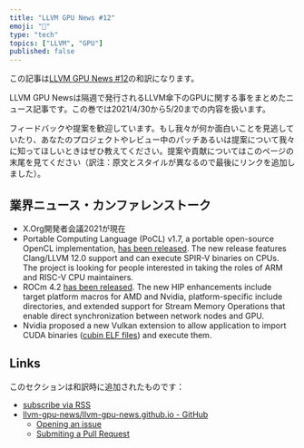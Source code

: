 ```yaml
---
title: "LLVM GPU News #12"
emoji: "🐉"
type: "tech"
topics: ["LLVM", "GPU"]
published: false
---
```


この記事は[LLVM GPU News #12](https://llvm-gpu-news.github.io/2021/05/21/issue-12.html)の和訳になります。
<!-- Welcome to LLVM GPU News, a bi-weekly newsletter on all the GPU things under the LLVM umbrella. This issue covers the period from April 30 to May 20 2021. -->
LLVM GPU Newsは隔週で発行されるLLVM傘下のGPUに関する事をまとめたニュース記事です。この巻では2021/4/30から5/20までの内容を扱います。
<!-- We welcome your feedback and suggestions. Let us know if we missed anything interesting, or want us to bring attention to your (sub)project, revisions under review, or proposals. Please see the bottom of the page for details on how to submit suggestions and contribute. -->
フィードバックや提案を歓迎しています。もし我々が何か面白いことを見逃していたり、あなたのプロジェクトやレビュー中のパッチあるいは提案について我々に知ってほしいときはぜひ教えてください。提案や貢献についてはこのページの末尾を見てください（訳注：原文とスタイルが異なるので最後にリンクを追加しました）。

## 業界ニュース・カンファレンストーク
<!-- Industry News and Conference Talks -->

<!-- *  The X.Org Developers' Conference 2021 is now [accepting submissions and is open for registration](https://lists.freedesktop.org/archives/wayland-devel/2021-May/041828.html). The conference will happen virtually on September 15-17. There is no registration fee. -->
* X.Org開発者会議2021が現在
*  Portable Computing Language (PoCL) v1.7, a portable open-source OpenCL implementation, [has been released](https://lists.llvm.org/pipermail/llvm-dev/2021-May/150654.html). The new release features Clang/LLVM 12.0 support and can execute SPIR-V binaries on CPUs. The project is looking for people interested in taking the roles of ARM and RISC-V CPU maintainers.
*  ROCm 4.2 [has been released](https://github.com/RadeonOpenCompute/ROCm/blob/f7b3a38d4988d41247ded9d4fdb3a405e90cc089/AMD_ROCm_Release_Notes_v4.2.pdf). The new HIP enhancements include target platform macros for AMD and Nvidia, platform-specific include directories, and extended support for Stream Memory Operations that enable direct synchronization between network nodes and GPU.
*  Nvidia proposed a new Vulkan extension to allow application to import CUDA binaries ([cubin ELF files](https://docs.nvidia.com/cuda/cuda-binary-utilities/index.html#cuda-binary)) and execute them.

## Links
このセクションは和訳時に追加されたものです：

- [subscribe via RSS](https://llvm-gpu-news.github.io/feed.xml)
- [llvm-gpu-news/llvm-gpu-news.github.io - GitHub](https://github.com/llvm-gpu-news/llvm-gpu-news.github.io)
  - [Opening an issue](https://github.com/llvm-gpu-news/llvm-gpu-news.github.io/issues/new)
  - [Submiting a Pull Request](https://github.com/llvm-gpu-news/llvm-gpu-news.github.io/tree/main/docs/_posts)
